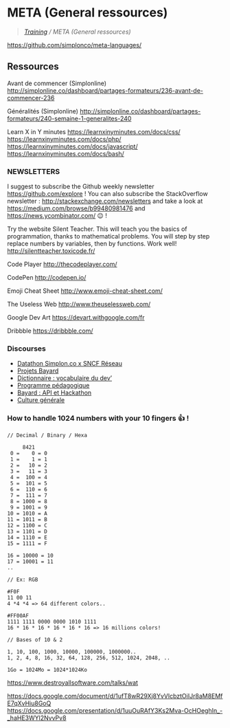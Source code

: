 # META (General ressources)

>_[Training](https://github.com/simplonco/training) / META (General ressources)_

https://github.com/simplonco/meta-languages/

## Ressources

Avant de commencer (Simplonline)
http://simplonline.co/dashboard/partages-formateurs/236-avant-de-commencer-236

Généralités (Simplonline)
http://simplonline.co/dashboard/partages-formateurs/240-semaine-1-generalites-240

Learn X in Y minutes
https://learnxinyminutes.com/docs/css/
https://learnxinyminutes.com/docs/php/
https://learnxinyminutes.com/docs/javascript/
https://learnxinyminutes.com/docs/bash/

### NEWSLETTERS

I suggest to subscribe the Github weekly newsletter https://github.com/explore ! You can also subscribe the StackOverflow newsletter : http://stackexchange.com/newsletters and take a look at https://medium.com/browse/b99480981476 and https://news.ycombinator.com/ :wink: !

Try the website Silent Teacher. This will teach you the basics of programmation, thanks to mathematical problems. You will step by step replace numbers by variables, then by functions. Work well!
http://silentteacher.toxicode.fr/

Code Player
http://thecodeplayer.com/

CodePen
http://codepen.io/

Emoji Cheat Sheet
http://www.emoji-cheat-sheet.com/

The Useless Web
http://www.theuselessweb.com/

Google Dev Art
https://devart.withgoogle.com/fr

Dribbble
https://dribbble.com/

### Discourses

* [Datathon Simplon.co x SNCF Réseau](http://discourse.simplon.co/t/datathon-simplon-co-x-sncf-reseau/124)
* [Projets Bayard](http://discourse.simplon.co/t/projets-bayard/89)
* [Dictionnaire : vocabulaire du dev’](http://discourse.simplon.co/t/dictionnaire-vocabulaire-du-dev/57)
* [Programme pédagogique](http://discourse.simplon.co/t/programme-pedagogique/52)
* [Bayard : API et Hackathon](http://discourse.simplon.co/t/bayard-api-et-hackathon/107)
* [Culture générale](http://discourse.simplon.co/t/culture-generale/108)


### How to handle 1024 numbers with your 10 fingers :+1: !

```
// Decimal / Binary / Hexa

     8421
 0 =    0 = 0
 1 =    1 = 1
 2 =   10 = 2
 3 =   11 = 3
 4 =  100 = 4
 5 =  101 = 5
 6 =  110 = 6
 7 =  111 = 7
 8 = 1000 = 8
 9 = 1001 = 9
10 = 1010 = A
11 = 1011 = B
12 = 1100 = C
13 = 1101 = D
14 = 1110 = E
15 = 1111 = F
        
16 = 10000 = 10
17 = 10001 = 11
..

// Ex: RGB

#F0F
11 00 11
4 *4 *4 => 64 different colors..

#FF00AF
1111 1111 0000 0000 1010 1111
16 * 16 * 16 * 16 * 16 * 16 => 16 millions colors!

// Bases of 10 & 2

1, 10, 100, 1000, 10000, 100000, 1000000..
1, 2, 4, 8, 16, 32, 64, 128, 256, 512, 1024, 2048, ..

1Go = 1024Mo = 1024*1024Ko
```

https://www.destroyallsoftware.com/talks/wat

https://docs.google.com/document/d/1ufT8wR29Xj8YvVlcbztOiIJr8aM8EMfE7qXvHiu8GoQ
https://docs.google.com/presentation/d/1uuOuRAfY3Ks2Mva-OcHOeghIn_-_haHE3WYl2NvvPv8
